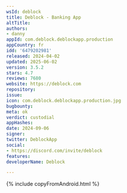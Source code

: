 ```yaml
---
wsId: deblock
title: Deblock - Banking App
altTitle: 
authors:
- danny
appId: com.deblock.deblockapp.production
appCountry: fr
idd: '6479202981'
released: 2024-04-02
updated: 2025-06-02
version: 3.5.2
stars: 4.7
reviews: 7680
website: https://deblock.com
repository: 
issue: 
icon: com.deblock.deblockapp.production.jpg
bugbounty: 
meta: ok
verdict: custodial
appHashes: 
date: 2024-09-06
signer: 
twitter: DeblockApp
social:
- https://discord.com/invite/deblock
features: 
developerName: Deblock

---
```


{% include copyFromAndroid.html %}
